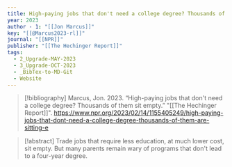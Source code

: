 ```yaml
---
title: High-paying jobs that don't need a college degree? Thousands of them sit empty
year: 2023
author - 1: "[[Jon Marcus]]"
key: "[[@Marcus2023-rl]]"
journal: "[[NPR]]"
publisher: "[[The Hechinger Report]]"
tags:
  - 2_Upgrade-MAY-2023
  - 3_Upgrade-OCT-2023
  - _BibTex-to-MD-Git
  - Website
---
```


> [!bibliography]
> Marcus, Jon. 2023. “High-paying jobs that don't need a college degree? Thousands of them sit empty.” "[[The Hechinger Report]]". https://www.npr.org/2023/02/14/1155405249/high-paying-jobs-that-dont-need-a-college-degree-thousands-of-them-are-sitting-e

> [!abstract]
> Trade jobs that require less education, at much lower cost, sit empty. But many parents remain wary of programs that don't lead to a four-year degree.